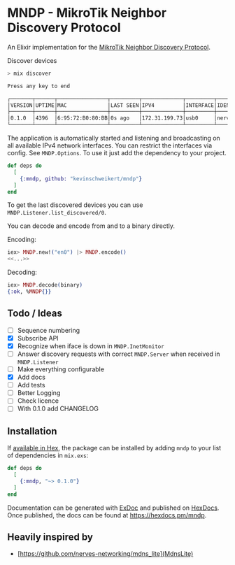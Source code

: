 # MNDP - MikroTik Neighbor Discovery Protocol

<!-- MDOC !-->

An Elixir implementation for the [MikroTik Neighbor Discovery Protocol](https://help.mikrotik.com/docs/display/ROS/Neighbor+discovery).


Discover devices

```bash
> mix discover

Press any key to end

┌───────┬──────┬────────────────┬─────────┬─────────────┬─────────┬───────────┐
│VERSION│UPTIME│MAC             │LAST SEEN│IPV4         │INTERFACE│IDENTITY   │
├───────┼──────┼────────────────┼─────────┼─────────────┼─────────┼───────────┤
│0.1.0  │4396  │6:95:72:B0:80:BB│0s ago   │172.31.199.73│usb0     │nerves-2a0c│
└───────┴──────┴────────────────┴─────────┴─────────────┴─────────┴───────────┘
```

The application is automatically started and listening and broadcasting on all available IPv4 network interfaces. You can restrict the interfaces via config. See `MNDP.Options`. To use it just add the dependency to your project.

```elixir
def deps do
  [
    {:mndp, github: "kevinschweikert/mndp"}
  ]
end
```

To get the last discovered devices you can use `MNDP.Listener.list_discovered/0`.

You can decode and encode from and to a binary directly.

Encoding: 

```elixir
iex> MNDP.new!("en0") |> MNDP.encode()
<<...>>
```

Decoding: 

```elixir
iex> MNDP.decode(binary)
{:ok, %MNDP{}}
```

<!-- MDOC !-->

## Todo / Ideas

- [ ] Sequence numbering
- [x] Subscribe API
- [x] Recognize when iface is down in `MNDP.InetMonitor`
- [ ] Answer discovery requests with correct `MNDP.Server` when received in `MNDP.Listener`
- [ ] Make everything configurable
- [x] Add docs
- [ ] Add tests
- [ ] Better Logging
- [ ] Check licence
- [ ] With 0.1.0 add CHANGELOG

## Installation

If [available in Hex](https://hex.pm/docs/publish), the package can be installed
by adding `mndp` to your list of dependencies in `mix.exs`:

```elixir
def deps do
  [
    {:mndp, "~> 0.1.0"}
  ]
end
```

Documentation can be generated with [ExDoc](https://github.com/elixir-lang/ex_doc)
and published on [HexDocs](https://hexdocs.pm). Once published, the docs can
be found at <https://hexdocs.pm/mndp>.

## Heavily inspired by

- [https://github.com/nerves-networking/mdns_lite](MdnsLite)

